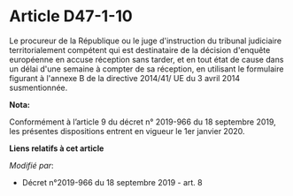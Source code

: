 # Article D47-1-10

Le procureur de la République ou le juge d'instruction du   tribunal judiciaire territorialement compétent qui est
destinataire de la décision d'enquête européenne en accuse réception sans tarder, et en tout état de cause dans un délai
d'une semaine à compter de sa réception, en utilisant le formulaire figurant à l'annexe B de la directive 2014/41/ UE du 3
avril 2014 susmentionnée.

**Nota:**

Conformément à l’article 9 du décret n° 2019-966 du 18 septembre 2019, les présentes dispositions entrent en vigueur le 1er
janvier 2020.

**Liens relatifs à cet article**

_Modifié par_:

  - Décret n°2019-966 du 18 septembre 2019 - art. 8
